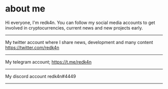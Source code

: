 # about me

Hi everyone, I'm redk4n. You can follow my social media accounts to get involved in cryptocurrencies, current news and new projects early.

----------------------------------
My twitter account where I share news, development and many content
https://twitter.com/redk4n

----------------------------------
My telegram account;
https://t.me/redk4n

----------------------------------
My discord account
redk4n#4449

----------------------------------
